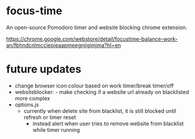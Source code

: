 # focus-time
An open-source Pomodoro timer and website blocking chrome extension.

https://chrome.google.com/webstore/detail/focustime-balance-work-an/fbhndcnlmcciepieaapmeegnjigimjma?hl=en

# future updates

   - change browser icon colour based on work timer/break timer/off
   - websiteblocker:
          - make checking if a website url already on blacklisted more complex
   -  options.js
        - currently when delete site from blacklist, it is still blocked until refresh or timer reset
          -  instead alert when user tries to remove website from blacklist while timer running
